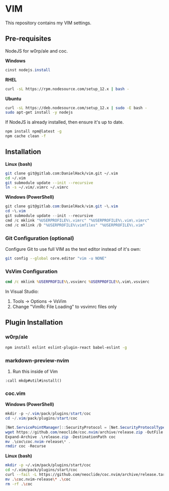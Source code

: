 # VIM
This repository contains my VIM settings.

## Pre-requisites
NodeJS for w0rp/ale and coc.

**Windows**
```powershell
cinst nodejs.install
```

**RHEL**
```bash
curl -sL https://rpm.nodesource.com/setup_12.x | bash -
```

**Ubuntu**
```bash
curl -sL https://deb.nodesource.com/setup_12.x | sudo -E bash -
sudo apt-get install -y nodejs
```

If NodeJS is already installed, then ensure it's up to date.
```sh
npm install npm@latest -g
npm cache clean -f
```

## Installation
**Linux (bash)**
```sh
git clone git@gitlab.com:DanielHack/vim.git ~/.vim
cd ~/.vim
git submodule update --init --recursive
ln -s ~/.vim/.vimrc ~/.vimrc
```

**Windows (PowerShell)**
```powershell
git clone git@gitlab.com:DanielHack/vim.git ~\.vim
cd ~\.vim
git submodule update --init --recursive
cmd /c mklink "%USERPROFILE%\.vimrc" "%USERPROFILE%\.vim\.vimrc"
cmd /c mklink /D "%USERPROFILE%\vimfiles" "%USERPROFILE%\.vim"
```

### Git Configuration (optional)
Configure Git to use full VIM as the text editor instead of it's own:
```sh
git config --global core.editor "vim -u NONE"
```

### VsVim Configuration
```cmd
cmd /c mklink %USERPROFILE%\.vsvimrc %USERPROFILE%\.vim\.vsvimrc
```
In Visual Studio:
1. Tools -> Options -> VsVim
2. Change "VimRc File Loading" to vsvimrc files only

## Plugin Installation
### w0rp/ale
```sh
npm install eslint eslint-plugin-react babel-eslint -g
```

### markdown-preview-nvim
1. Run this inside of Vim
```
:call mkdp#util#install()
```

### coc.vim

**Windows (PowerShell)**
```powershell
mkdir -p ~/.vim/pack/plugins/start/coc
cd ~/.vim/pack/plugins/start/coc

[Net.ServicePointManager]::SecurityProtocol = [Net.SecurityProtocolType]::Tls12
wget https://github.com/neoclide/coc.nvim/archive/release.zip -OutFile release.zip
Expand-Archive .\release.zip -DestinationPath coc
mv .\coc\coc.nvim-release\* .
rmdir coc -Recurse
```

**Linux (bash)**
```bash
mkdir -p ~/.vim/pack/plugins/start/coc
cd ~/.vim/pack/plugins/start/coc
curl --fail -L https://github.com/neoclide/coc.nvim/archive/release.tar.gz | tar xzfv -h
mv .\coc.nvim-release\* .\coc
rm -rf .\coc
```
